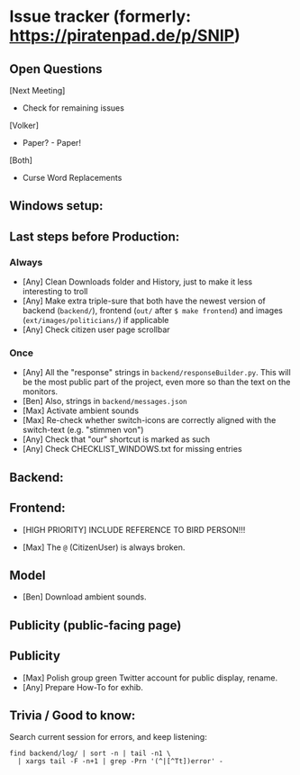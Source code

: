 # Issue tracker (formerly: https://piratenpad.de/p/SNIP)

## Open Questions

[Next Meeting]
- Check for remaining issues

[Volker]
- Paper? - Paper!

[Both]
- Curse Word Replacements

## Windows setup:

## Last steps before Production:

### Always

- [Any] Clean Downloads folder and History, just to make it less interesting to troll
- [Any] Make extra triple-sure that both have the newest version of backend (`backend/`),
        frontend (`out/` after `$ make frontend`) and images (`ext/images/politicians/`) if applicable
- [Any] Check citizen user page scrollbar

### Once

- [Any] All the "response" strings in `backend/responseBuilder.py`.
    This will be the most public part of the project, even more so than the text on the monitors.
- [Ben] Also, strings in `backend/messages.json`
- [Max] Activate ambient sounds
- [Max] Re-check whether switch-icons are correctly aligned with the switch-text (e.g. "stimmen von")
- [Any] Check that "our" shortcut is marked as such
- [Any] Check CHECKLIST_WINDOWS.txt for missing entries

## Backend:

## Frontend:

- [HIGH PRIORITY] INCLUDE REFERENCE TO BIRD PERSON!!!

- [Max] The `@` (CitizenUser) is always broken.

## Model

- [Ben] Download ambient sounds.

## Publicity (public-facing page)

## Publicity

- [Max] Polish group green Twitter account for public display, rename.
- [Any] Prepare How-To for exhib.

## Trivia / Good to know:

Search current session for errors, and keep listening:

    find backend/log/ | sort -n | tail -n1 \
      | xargs tail -F -n+1 | grep -Prn '(^|[^Tt])error' -
